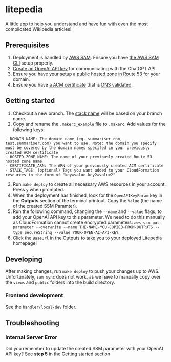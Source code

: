 # litepedia

A little app to help you understand and have fun with even the most complicated Wikipedia articles!

## Prerequisites

1. Deployment is handled by [AWS SAM](https://docs.aws.amazon.com/serverless-application-model/latest/developerguide/what-is-sam.html#what-is-sam-cli). Ensure you have [the AWS SAM CLI](https://docs.aws.amazon.com/serverless-application-model/latest/developerguide/prerequisites.html) setup properly.
2. [Create an OpenAI API key](https://platform.openai.com/account/api-keys) for communicating with the ChatGPT API.
3. Ensure you have your setup [a public hosted zone in Route 53](https://docs.aws.amazon.com/Route53/latest/DeveloperGuide/CreatingHostedZone.html) for your domain.
4. Ensure you have [a ACM certificate](https://docs.aws.amazon.com/acm/latest/userguide/gs-acm-request-public.html) that is [DNS validated](https://docs.aws.amazon.com/acm/latest/userguide/dns-validation.html).

## Getting started

1. Checkout a new branch. The [stack name](https://docs.aws.amazon.com/AWSCloudFormation/latest/UserGuide/cfn-using-console-create-stack-parameters.html) will be based on your branch name.
2. Copy and rename the `.makerc_example` file to `.makerc`. Add values for the following keys:

```
- DOMAIN_NAME: The domain name (eg. summariser.com, test.summariser.com) you want to use. Note: the domain you specify must be covered by the domain names specifed in your previously created ACM certificate
- HOSTED_ZONE_NAME: The name of your previously created Route 53 hosted zone name
- CERTIFICATE_ARN: The ARN of your previously created ACM certificate
- STACK_TAGS: (optional) Tags you want added to your CloudFormation resources in the form of "key=value key2=value2"
```

3. Run `make deploy` to create all necessary AWS resources in your account. Press `y` when prompted.
4. When the deployment has finished, look for the `OpenAPIKeyParam` key in the **Outputs** section of the terminal printout. Copy the `Value` (the name of the created SSM Paramter).
5. Run the following command, changing the `--name` and `--value` flags, to add your OpenAI API key to this parameter. We need to do this manually as CloudFormation cannot create encrypted parameters: `aws ssm put-parameter --overwrite --name THE-NAME-YOU-COPIED-FROM-OUTPUTS --type SecureString --value YOUR-OPEN-AI-API-KEY`.
6. Click the `BaseUrl` in the Outputs to take you to your deployed Litepedia homepage!

## Developing

After making changes, run `make deploy` to push your changes up to AWS. Unfortunately, `sam sync` does not work, as we have to manually copy over the `views` and `public` folders into the build directory.

### Frontend development

See the `handler/local-dev` folder.

## Troubleshooting

### Internal Server Error

Did you remember to update the created SSM parameter with your OpenAI API key? See **step 5** in the [Getting started](#getting-started) section
